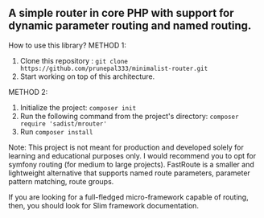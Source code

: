 ## A simple router in core PHP with support for dynamic parameter routing and named routing.

How to use this library?
METHOD 1:
1. Clone this repository : `git clone https://github.com/prunepal333/minimalist-router.git`
2. Start working on top of this architecture.

METHOD 2:
1. Initialize the project: `composer init`
2. Run the following command from the project's directory:
  `composer require 'sadist/mrouter'`
3. Run `composer install`

Note:
This project is not meant for production and developed solely for learning and educational purposes only.
I would recommend you to opt for symfony routing (for medium to large projects).
FastRoute is a smaller and lightweight alternative that supports named route parameters, parameter pattern matching, route groups.

If you are looking for a full-fledged micro-framework capable of routing, then, you should look for Slim framework documentation.

